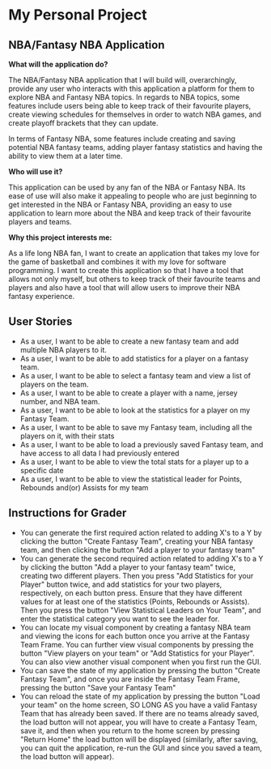 # My Personal Project 

## NBA/Fantasy NBA Application

**What will the application do?**

The NBA/Fantasy NBA application that I will build will, overarchingly, provide any user who interacts with this 
application a platform for them to explore NBA and Fantasy NBA topics. In regards to NBA topics, some features  include 
users  being able to keep track of their favourite players, create viewing schedules for themselves in order to watch 
NBA games, and create playoff brackets that they can update. 

In terms of Fantasy NBA, some features include creating and saving potential NBA fantasy teams, adding player fantasy 
statistics and having the ability to view them at a later time. 

**Who will use it?**

This application can be used by any fan of the NBA or Fantasy NBA. Its ease of use 
will also make it appealing to people who are just beginning to get interested 
in the NBA or Fantasy NBA, providing an easy to use application to learn more 
about the NBA and keep track of their favourite players and teams. 

**Why this project interests me:**

As a life long NBA fan, I want to create an application that takes my love for the game of basketball 
and combines it with my love for software programming. I want to create this application so that I have a tool that 
allows not only myself, but others to keep track of their favourite teams and players and also have a tool that will 
allow users to improve their NBA fantasy experience. 



## User Stories
* As a user, I want to be able to create a new fantasy team and add multiple NBA players to it. 
* As a user, I want to be able to add statistics for a player on a fantasy team.  
* As a user, I want to be able to select a fantasy team and view a list of players on the team.
* As a user, I want to be able to create a player with a name, jersey number, and NBA team. 
* As a user, I want to be able to look at the statistics for a player on my Fantasy Team. 
* As a user, I want to be able to save my Fantasy team, including all the players on it, with their stats
* As a user, I want to be able to load a previously saved Fantasy team, and have access to all data I had previously entered
* As a user, I want to be able to view the total stats for a player up to a specific date
* As a user, I want to be able to view the statistical leader for Points, Rebounds and(or) Assists for my team 

## Instructions for Grader
* You can generate the first required action related to adding X's to a Y by clicking the button "Create Fantasy Team", creating your NBA fantasy team, and then clicking the button "Add a player to your fantasy team"
* You can generate the second required action related to adding X's to a Y by clicking the button "Add a player to your fantasy team" twice, creating two different players. Then you press "Add Statistics for your Player" button twice, and add statistics for your two players, respectively, on each button press. Ensure that they have different values for at least one of the statistics (Points, Rebounds or Assists). Then you press the button "View Statistical Leaders on Your Team", and enter the statistical category you want to see the leader for. 
* You can locate my visual component by creating a fantasy NBA team and viewing the icons for each button once you arrive at the Fantasy Team Frame. You can further view visual components by pressing the button "View players on your team" or "Add Statistics for your Player". You can also view another visual component when you first run the GUI.
* You can save the state of my application by pressing the button "Create Fantasy Team", and once you are inside the Fantasy Team Frame, pressing the button "Save your Fantasy Team"
* You can reload the state of my application by pressing the button "Load your team" on the home screen, SO LONG AS you have a valid Fantasy Team that has already been saved. If there are no teams already saved, the load button will not appear, you will have to create a Fantasy Team, save it, and then when you return to the home screen by pressing "Return Home" the load button will be displayed (similarly, after saving, you can quit the application, re-run the GUI and since you saved a team, the load button will appear). 

  